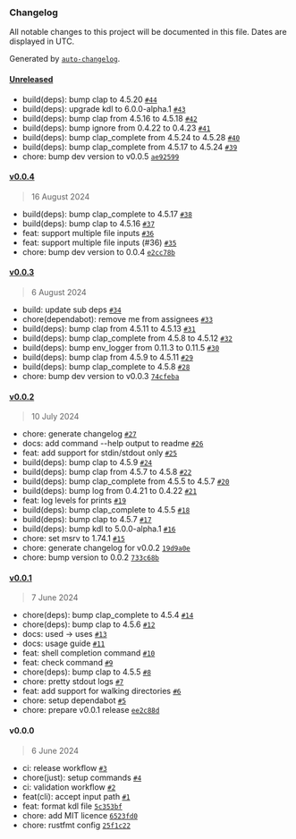 ### Changelog

All notable changes to this project will be documented in this file. Dates are displayed in UTC.

Generated by [`auto-changelog`](https://github.com/CookPete/auto-changelog).

#### [Unreleased](https://github.com/hougesen/kdlfmt/compare/v0.0.4...HEAD)

- build(deps): bump clap to 4.5.20 [`#44`](https://github.com/hougesen/kdlfmt/pull/44)
- build(deps): upgrade kdl to 6.0.0-alpha.1 [`#43`](https://github.com/hougesen/kdlfmt/pull/43)
- build(deps): bump clap from 4.5.16 to 4.5.18 [`#42`](https://github.com/hougesen/kdlfmt/pull/42)
- build(deps): bump ignore from 0.4.22 to 0.4.23 [`#41`](https://github.com/hougesen/kdlfmt/pull/41)
- build(deps): bump clap_complete from 4.5.24 to 4.5.28 [`#40`](https://github.com/hougesen/kdlfmt/pull/40)
- build(deps): bump clap_complete from 4.5.17 to 4.5.24 [`#39`](https://github.com/hougesen/kdlfmt/pull/39)
- chore: bump dev version to v0.0.5 [`ae92599`](https://github.com/hougesen/kdlfmt/commit/ae925995b573e620072dffa9c8e479f3fea21854)

#### [v0.0.4](https://github.com/hougesen/kdlfmt/compare/v0.0.3...v0.0.4)

> 16 August 2024

- build(deps): bump clap_complete to 4.5.17 [`#38`](https://github.com/hougesen/kdlfmt/pull/38)
- build(deps): bump clap to 4.5.16 [`#37`](https://github.com/hougesen/kdlfmt/pull/37)
- feat: support multiple file inputs [`#36`](https://github.com/hougesen/kdlfmt/pull/36)
- feat: support multiple file inputs (#36) [`#35`](https://github.com/hougesen/kdlfmt/issues/35)
- chore: bump dev version to 0.0.4 [`e2cc78b`](https://github.com/hougesen/kdlfmt/commit/e2cc78b2c9066b56414e7a8d06b9b3f321751790)

#### [v0.0.3](https://github.com/hougesen/kdlfmt/compare/v0.0.2...v0.0.3)

> 6 August 2024

- build: update sub deps [`#34`](https://github.com/hougesen/kdlfmt/pull/34)
- chore(dependabot): remove me from assignees [`#33`](https://github.com/hougesen/kdlfmt/pull/33)
- build(deps): bump clap from 4.5.11 to 4.5.13 [`#31`](https://github.com/hougesen/kdlfmt/pull/31)
- build(deps): bump clap_complete from 4.5.8 to 4.5.12 [`#32`](https://github.com/hougesen/kdlfmt/pull/32)
- build(deps): bump env_logger from 0.11.3 to 0.11.5 [`#30`](https://github.com/hougesen/kdlfmt/pull/30)
- build(deps): bump clap from 4.5.9 to 4.5.11 [`#29`](https://github.com/hougesen/kdlfmt/pull/29)
- build(deps): bump clap_complete to 4.5.8 [`#28`](https://github.com/hougesen/kdlfmt/pull/28)
- chore: bump dev version to v0.0.3 [`74cfeba`](https://github.com/hougesen/kdlfmt/commit/74cfeba2cb20697635a6bf5ba549bf3c492c37e1)

#### [v0.0.2](https://github.com/hougesen/kdlfmt/compare/v0.0.1...v0.0.2)

> 10 July 2024

- chore: generate changelog [`#27`](https://github.com/hougesen/kdlfmt/pull/27)
- docs: add command --help output to readme [`#26`](https://github.com/hougesen/kdlfmt/pull/26)
- feat: add support for stdin/stdout only [`#25`](https://github.com/hougesen/kdlfmt/pull/25)
- build(deps): bump clap to 4.5.9 [`#24`](https://github.com/hougesen/kdlfmt/pull/24)
- build(deps): bump clap from 4.5.7 to 4.5.8 [`#22`](https://github.com/hougesen/kdlfmt/pull/22)
- build(deps): bump clap_complete from 4.5.5 to 4.5.7 [`#20`](https://github.com/hougesen/kdlfmt/pull/20)
- build(deps): bump log from 0.4.21 to 0.4.22 [`#21`](https://github.com/hougesen/kdlfmt/pull/21)
- feat: log levels for prints [`#19`](https://github.com/hougesen/kdlfmt/pull/19)
- build(deps): bump clap_complete to 4.5.5 [`#18`](https://github.com/hougesen/kdlfmt/pull/18)
- build(deps): bump clap to 4.5.7 [`#17`](https://github.com/hougesen/kdlfmt/pull/17)
- build(deps): bump kdl to 5.0.0-alpha.1 [`#16`](https://github.com/hougesen/kdlfmt/pull/16)
- chore: set msrv to 1.74.1 [`#15`](https://github.com/hougesen/kdlfmt/pull/15)
- chore: generate changelog for v0.0.2 [`19d9a0e`](https://github.com/hougesen/kdlfmt/commit/19d9a0e25114034dfb7c56da042e45569e8bb228)
- chore: bump version to 0.0.2 [`733c68b`](https://github.com/hougesen/kdlfmt/commit/733c68b1d4947a071ed19195f02dfedad97f7f80)

#### [v0.0.1](https://github.com/hougesen/kdlfmt/compare/v0.0.0...v0.0.1)

> 7 June 2024

- chore(deps): bump clap_complete to 4.5.4 [`#14`](https://github.com/hougesen/kdlfmt/pull/14)
- chore(deps): bump clap to 4.5.6 [`#12`](https://github.com/hougesen/kdlfmt/pull/12)
- docs: used -&gt; uses [`#13`](https://github.com/hougesen/kdlfmt/pull/13)
- docs: usage guide [`#11`](https://github.com/hougesen/kdlfmt/pull/11)
- feat: shell completion command [`#10`](https://github.com/hougesen/kdlfmt/pull/10)
- feat: check command [`#9`](https://github.com/hougesen/kdlfmt/pull/9)
- chore(deps): bump clap to 4.5.5 [`#8`](https://github.com/hougesen/kdlfmt/pull/8)
- chore: pretty stdout logs [`#7`](https://github.com/hougesen/kdlfmt/pull/7)
- feat: add support for walking directories [`#6`](https://github.com/hougesen/kdlfmt/pull/6)
- chore: setup dependabot [`#5`](https://github.com/hougesen/kdlfmt/pull/5)
- chore: prepare v0.0.1 release [`ee2c88d`](https://github.com/hougesen/kdlfmt/commit/ee2c88da586ccebe88402ba8de1815490d26c821)

#### v0.0.0

> 6 June 2024

- ci: release workflow [`#3`](https://github.com/hougesen/kdlfmt/pull/3)
- chore(just): setup commands [`#4`](https://github.com/hougesen/kdlfmt/pull/4)
- ci: validation workflow [`#2`](https://github.com/hougesen/kdlfmt/pull/2)
- feat(cli): accept input path [`#1`](https://github.com/hougesen/kdlfmt/pull/1)
- feat: format kdl file [`5c353bf`](https://github.com/hougesen/kdlfmt/commit/5c353bf06edeb5217c3871639dfba4c255877200)
- chore: add MIT licence [`6523fd0`](https://github.com/hougesen/kdlfmt/commit/6523fd07f63f866cd759f809afa25933ccc54df1)
- chore: rustfmt config [`25f1c22`](https://github.com/hougesen/kdlfmt/commit/25f1c22e11bf664460731c940d6f7e16b031d78b)
